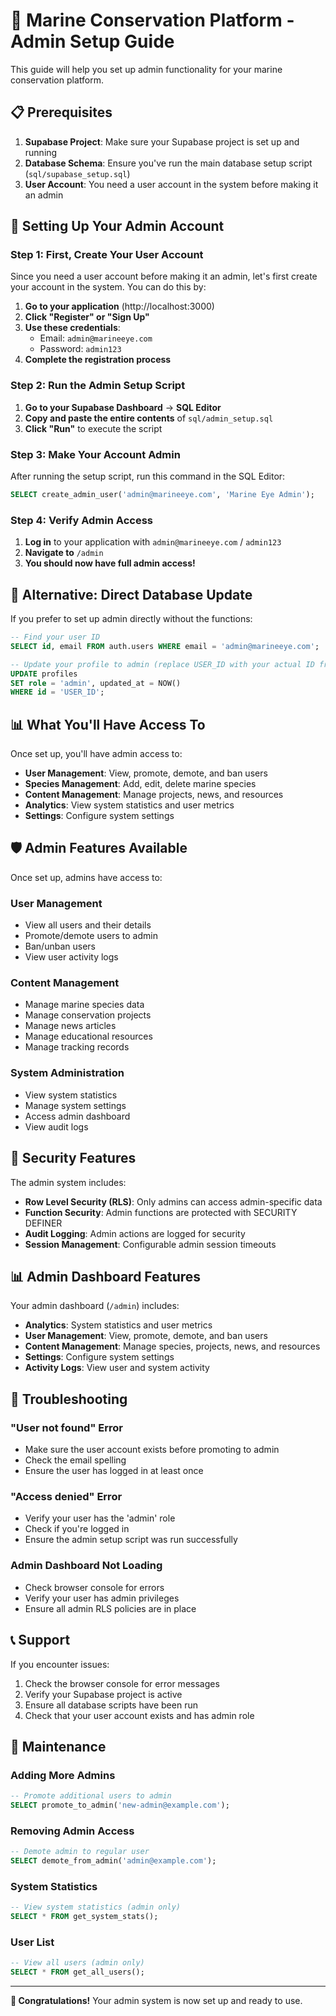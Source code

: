 # 🌊 Marine Conservation Platform - Admin Setup Guide

This guide will help you set up admin functionality for your marine conservation platform.

## 📋 Prerequisites

1. **Supabase Project**: Make sure your Supabase project is set up and running
2. **Database Schema**: Ensure you've run the main database setup script (`sql/supabase_setup.sql`)
3. **User Account**: You need a user account in the system before making it an admin

## 🚀 Setting Up Your Admin Account

### Step 1: First, Create Your User Account

Since you need a user account before making it an admin, let's first create your account in the system. You can do this by:

1. **Go to your application** (http://localhost:3000)
2. **Click "Register" or "Sign Up"**
3. **Use these credentials**:
   - Email: `admin@marineeye.com`
   - Password: `admin123`
4. **Complete the registration process**

### Step 2: Run the Admin Setup Script

1. **Go to your Supabase Dashboard** → **SQL Editor**
2. **Copy and paste the entire contents** of `sql/admin_setup.sql`
3. **Click "Run"** to execute the script

### Step 3: Make Your Account Admin

After running the setup script, run this command in the SQL Editor:

```sql
SELECT create_admin_user('admin@marineeye.com', 'Marine Eye Admin');
```

### Step 4: Verify Admin Access

1. **Log in** to your application with `admin@marineeye.com` / `admin123`
2. **Navigate to** `/admin` 
3. **You should now have full admin access!**

## 🔧 Alternative: Direct Database Update

If you prefer to set up admin directly without the functions:

```sql
-- Find your user ID
SELECT id, email FROM auth.users WHERE email = 'admin@marineeye.com';

-- Update your profile to admin (replace USER_ID with your actual ID from above)
UPDATE profiles 
SET role = 'admin', updated_at = NOW() 
WHERE id = 'USER_ID';
```

## 📊 What You'll Have Access To

Once set up, you'll have admin access to:

- **User Management**: View, promote, demote, and ban users
- **Species Management**: Add, edit, delete marine species
- **Content Management**: Manage projects, news, and resources
- **Analytics**: View system statistics and user metrics
- **Settings**: Configure system settings

## 🛡️ Admin Features Available

Once set up, admins have access to:

### User Management
- View all users and their details
- Promote/demote users to admin
- Ban/unban users
- View user activity logs

### Content Management
- Manage marine species data
- Manage conservation projects
- Manage news articles
- Manage educational resources
- Manage tracking records

### System Administration
- View system statistics
- Manage system settings
- Access admin dashboard
- View audit logs

## 🔐 Security Features

The admin system includes:

- **Row Level Security (RLS)**: Only admins can access admin-specific data
- **Function Security**: Admin functions are protected with SECURITY DEFINER
- **Audit Logging**: Admin actions are logged for security
- **Session Management**: Configurable admin session timeouts

## 📊 Admin Dashboard Features

Your admin dashboard (`/admin`) includes:

- **Analytics**: System statistics and user metrics
- **User Management**: View, promote, demote, and ban users
- **Content Management**: Manage species, projects, news, and resources
- **Settings**: Configure system settings
- **Activity Logs**: View user and system activity

## 🚨 Troubleshooting

### "User not found" Error
- Make sure the user account exists before promoting to admin
- Check the email spelling
- Ensure the user has logged in at least once

### "Access denied" Error
- Verify your user has the 'admin' role
- Check if you're logged in
- Ensure the admin setup script was run successfully

### Admin Dashboard Not Loading
- Check browser console for errors
- Verify your user has admin privileges
- Ensure all admin RLS policies are in place

## 📞 Support

If you encounter issues:

1. Check the browser console for error messages
2. Verify your Supabase project is active
3. Ensure all database scripts have been run
4. Check that your user account exists and has admin role

## 🔄 Maintenance

### Adding More Admins
```sql
-- Promote additional users to admin
SELECT promote_to_admin('new-admin@example.com');
```

### Removing Admin Access
```sql
-- Demote admin to regular user
SELECT demote_from_admin('admin@example.com');
```

### System Statistics
```sql
-- View system statistics (admin only)
SELECT * FROM get_system_stats();
```

### User List
```sql
-- View all users (admin only)
SELECT * FROM get_all_users();
```

---

**🎉 Congratulations!** Your admin system is now set up and ready to use. 